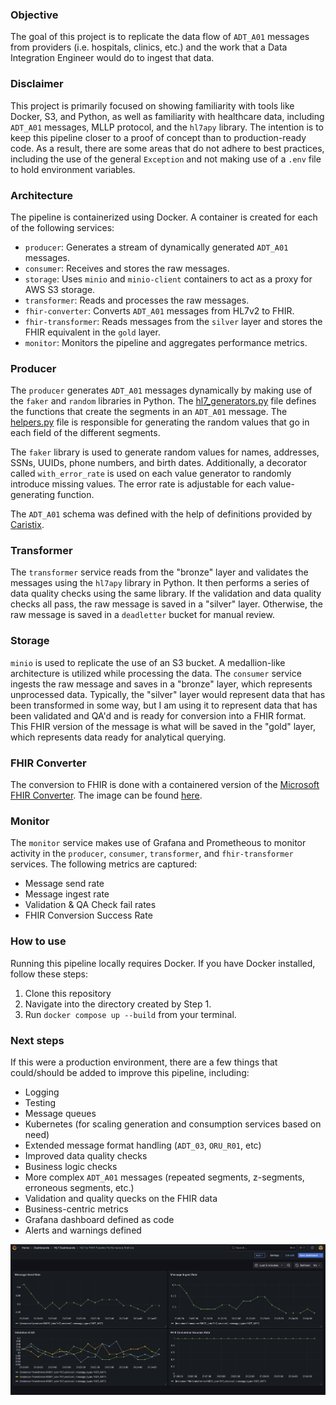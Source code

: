 ### Objective

The goal of this project is to replicate the data flow of `ADT_A01` messages from providers (i.e. hospitals, clinics, etc.) and the work that a Data Integration Engineer would do to ingest that data.

### Disclaimer

This project is primarily focused on showing familiarity with tools like Docker, S3, and Python, as well as familiarity with healthcare data, including `ADT_A01` messages, MLLP protocol, and the `hl7apy` library. The intention is to keep this pipeline closer to a proof of concept than to production-ready code. As a result, there are some areas that do not adhere to best practices, including the use of the general `Exception` and not making use of a `.env` file to hold environment variables. 

### Architecture

The pipeline is containerized using Docker. A container is created for each of the following services:
- `producer`: Generates a stream of dynamically generated `ADT_A01` messages.  
- `consumer`: Receives and stores the raw messages.
- `storage`: Uses `minio` and `minio-client` containers to act as a proxy for AWS S3 storage.
- `transformer`: Reads and processes the raw messages.  
- `fhir-converter`: Converts `ADT_A01` messages from HL7v2 to FHIR.  
- `fhir-transformer`: Reads messages from the `silver` layer and stores the FHIR equivalent in the `gold` layer.  
- `monitor`: Monitors the pipeline and aggregates performance metrics.

### Producer

The `producer` generates `ADT_A01` messages dynamically by making use of the `faker` and `random` libraries in Python. The [hl7_generators.py](https://github.com/bryanbritten/hl7-integration/blob/main/docker/producer/hl7_generators.py) file defines the functions that create the segments in an `ADT_A01` message. The [helpers.py](https://github.com/bryanbritten/hl7-integration/blob/main/docker/producer/helpers.py) file is responsible for generating the random values that go in each field of the different segments. 

The `faker` library is used to generate random values for names, addresses, SSNs, UUIDs, phone numbers, and birth dates. Additionally, a decorator called `with_error_rate` is used on each value generator to randomly introduce missing values. The error rate is adjustable for each value-generating function.

The `ADT_A01` schema was defined with the help of definitions provided by [Caristix](https://hl7-definition.caristix.com/v2/HL7v2.5/Segments). 

### Transformer

The `transformer` service reads from the "bronze" layer and validates the messages using the `hl7apy` library in Python. It then performs a series of data quality checks using the same library. If the validation and data quality checks all pass, the raw message is saved in a "silver" layer. Otherwise, the raw message is saved in a `deadletter` bucket for manual review. 

### Storage

`minio` is used to replicate the use of an S3 bucket. A medallion-like architecture is utilized while processing the data. The `consumer` service ingests the raw message and saves in a "bronze" layer, which represents unprocessed data. Typically, the "silver" layer would represent data that has been transformed in some way, but I am using it to represent data that has been validated and QA'd and is ready for conversion into a FHIR format. This FHIR version of the message is what will be saved in the "gold" layer, which represents data ready for analytical querying.

### FHIR Converter

The conversion to FHIR is done with a containered version of the [Microsoft FHIR Converter](https://github.com/microsoft/FHIR-Converter). The image can be found [here](https://hub.docker.com/r/microsoft/healthcareapis-fhir-converter).

### Monitor

The `monitor` service makes use of Grafana and Prometheous to monitor activity in the `producer`, `consumer`, `transformer`, and `fhir-transformer` services. The following metrics are captured:
- Message send rate  
- Message ingest rate  
- Validation & QA Check fail rates  
- FHIR Conversion Success Rate

### How to use

Running this pipeline locally requires Docker. If you have Docker installed, follow these steps:
1. Clone this repository  
2. Navigate into the directory created by Step 1.  
3. Run `docker compose up --build` from your terminal.  

### Next steps

If this were a production environment, there are a few things that could/should be added to improve this pipeline, including:

- Logging
- Testing
- Message queues
- Kubernetes (for scaling generation and consumption services based on need)
- Extended message format handling (`ADT_03`, `ORU_R01`, etc)
- Improved data quality checks
- Business logic checks
- More complex `ADT_A01` messages (repeated segments, z-segments, erroneous segments, etc.)
- Validation and quality quecks on the FHIR data
- Business-centric metrics
- Grafana dashboard defined as code
- Alerts and warnings defined


![image of a Grafana dashboard with the four metrics defined above](common/img/grafana_dashboard.png)